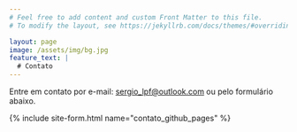 ```yaml
---
# Feel free to add content and custom Front Matter to this file.
# To modify the layout, see https://jekyllrb.com/docs/themes/#overriding-theme-defaults

layout: page
image: /assets/img/bg.jpg
feature_text: |
  # Contato
---
```


Entre em contato por e-mail: [sergio_lpf@outlook.com](mailto:sergio_lpf@outlook.com) ou pelo formulário abaixo.

{% include site-form.html name="contato_github_pages" %}
